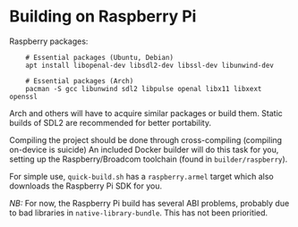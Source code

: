# Building on Raspberry Pi
Raspberry packages:

        # Essential packages (Ubuntu, Debian)
        apt install libopenal-dev libsdl2-dev libssl-dev libunwind-dev

        # Essential packages (Arch)
        pacman -S gcc libunwind sdl2 libpulse openal libx11 libxext openssl

Arch and others will have to acquire similar packages or build them.
Static builds of SDL2 are recommended for better portability.

Compiling the project should be done through cross-compiling (compiling on-device is suicide)
An included Docker builder will do this task for you, setting up the Raspberry/Broadcom toolchain (found in `builder/raspberry`).

For simple use, `quick-build.sh` has a `raspberry.armel` target which also downloads the Raspberry Pi SDK for you.

*NB:* For now, the Raspberry Pi build has several ABI problems, probably due to bad libraries in `native-library-bundle`. This has not been prioritied.
